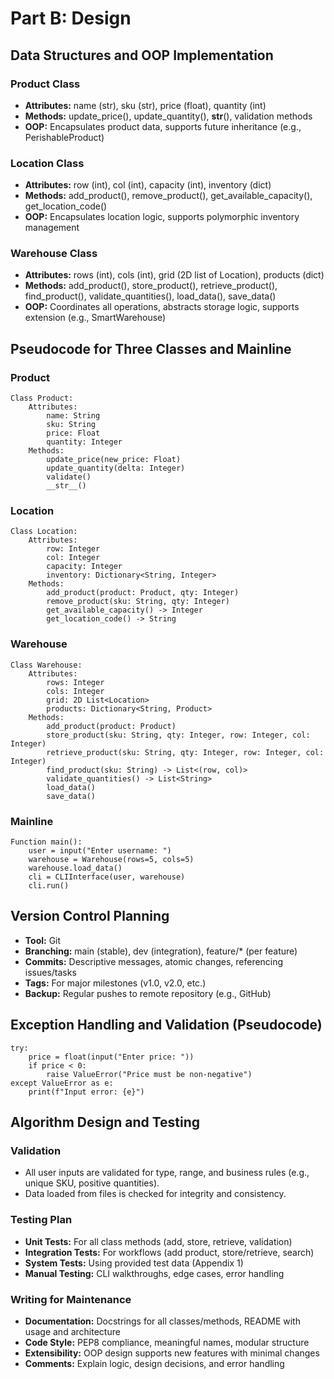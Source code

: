 # Part B: Design

## Data Structures and OOP Implementation
### Product Class
- **Attributes:** name (str), sku (str), price (float), quantity (int)
- **Methods:** update_price(), update_quantity(), __str__(), validation methods
- **OOP:** Encapsulates product data, supports future inheritance (e.g., PerishableProduct)

### Location Class
- **Attributes:** row (int), col (int), capacity (int), inventory (dict)
- **Methods:** add_product(), remove_product(), get_available_capacity(), get_location_code()
- **OOP:** Encapsulates location logic, supports polymorphic inventory management

### Warehouse Class
- **Attributes:** rows (int), cols (int), grid (2D list of Location), products (dict)
- **Methods:** add_product(), store_product(), retrieve_product(), find_product(), validate_quantities(), load_data(), save_data()
- **OOP:** Coordinates all operations, abstracts storage logic, supports extension (e.g., SmartWarehouse)

## Pseudocode for Three Classes and Mainline

### Product
```
Class Product:
    Attributes:
        name: String
        sku: String
        price: Float
        quantity: Integer
    Methods:
        update_price(new_price: Float)
        update_quantity(delta: Integer)
        validate()
        __str__()
```

### Location
```
Class Location:
    Attributes:
        row: Integer
        col: Integer
        capacity: Integer
        inventory: Dictionary<String, Integer>
    Methods:
        add_product(product: Product, qty: Integer)
        remove_product(sku: String, qty: Integer)
        get_available_capacity() -> Integer
        get_location_code() -> String
```

### Warehouse
```
Class Warehouse:
    Attributes:
        rows: Integer
        cols: Integer
        grid: 2D List<Location>
        products: Dictionary<String, Product>
    Methods:
        add_product(product: Product)
        store_product(sku: String, qty: Integer, row: Integer, col: Integer)
        retrieve_product(sku: String, qty: Integer, row: Integer, col: Integer)
        find_product(sku: String) -> List<(row, col)>
        validate_quantities() -> List<String>
        load_data()
        save_data()
```

### Mainline
```
Function main():
    user = input("Enter username: ")
    warehouse = Warehouse(rows=5, cols=5)
    warehouse.load_data()
    cli = CLIInterface(user, warehouse)
    cli.run()
```

## Version Control Planning
- **Tool:** Git
- **Branching:** main (stable), dev (integration), feature/* (per feature)
- **Commits:** Descriptive messages, atomic changes, referencing issues/tasks
- **Tags:** For major milestones (v1.0, v2.0, etc.)
- **Backup:** Regular pushes to remote repository (e.g., GitHub)

## Exception Handling and Validation (Pseudocode)
```
try:
    price = float(input("Enter price: "))
    if price < 0:
        raise ValueError("Price must be non-negative")
except ValueError as e:
    print(f"Input error: {e}")
```

## Algorithm Design and Testing
### Validation
- All user inputs are validated for type, range, and business rules (e.g., unique SKU, positive quantities).
- Data loaded from files is checked for integrity and consistency.

### Testing Plan
- **Unit Tests:** For all class methods (add, store, retrieve, validation)
- **Integration Tests:** For workflows (add product, store/retrieve, search)
- **System Tests:** Using provided test data (Appendix 1)
- **Manual Testing:** CLI walkthroughs, edge cases, error handling

### Writing for Maintenance
- **Documentation:** Docstrings for all classes/methods, README with usage and architecture
- **Code Style:** PEP8 compliance, meaningful names, modular structure
- **Extensibility:** OOP design supports new features with minimal changes
- **Comments:** Explain logic, design decisions, and error handling
